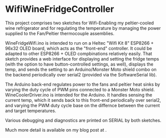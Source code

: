 # WifiWineFridgeController

This project comprises two sketches for Wifi-Enabling my peltier-cooled wine refrigerator and for regulating the
temperature by managing the power supplied to the Fan/Peltier thermocouple assemblies.

WineFridgeWifi.ino is intended to run on a Heltec "Wifi Kit 8" ESP8266 + 96x32 OLED board, which acts as the
"front-end" controller. It could be adapted to other ESP8266 + OLED compbinations relatively easily. That sketch
provides a web interface for displaying and setting the fridge temps (with the option to have button-controlled
settings, as well), displays the temp, and sends the setting to an Arduino/Monster Moto shield combo on the backend
periodically over serial2 (provided via the SoftwareSerial lib).

The Arduino back-end regulates power to the fans and peltier heat sinks by varying the duty cycle of PWM pins connected
to a Monster Moto shield. WineCoolerDriver.ino is intended for the Arduino. It handles sensing the current temp, 
which it sends back to this front-end periodically over serial2, and varying the PWM duty cycle base on the differnce
between the current and target temperatures.

Various debugging and diagnostics are printed on SERIAL by both sketches.

Much more detail is available on my blog post at .

